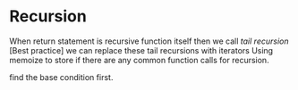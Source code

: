 # Recursion
When return statement is recursive function itself then we call <em> tail recursion </em>
[Best practice] we can replace these tail recursions with iterators
Using memoize to store if there are any common function calls for recursion.

find the base condition first.
